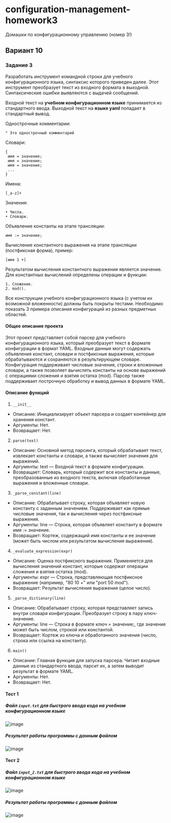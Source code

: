 # configuration-management-homework3
Домашки по конфигурационному управлению (номер 3!)
## Вариант 10
### Задание 3

Разработать инструмент командной строки для учебного конфигурационного
языка, синтаксис которого приведен далее. Этот инструмент преобразует текст из
входного формата в выходной. Синтаксические ошибки выявляются с выдачей
сообщений.

Входной текст на **учебном конфигурационном языке** принимается из
стандартного ввода. Выходной текст на **языке yaml** попадает в стандартный
вывод.

Однострочные комментарии:
```
" Это однострочный комментарий
```

Словари:
```
{
 имя = значение;
 имя = значение;
 имя = значение;
 ...
}
```

Имена:
```
[_a-z]+
```

Значения:
```
• Числа.
• Словари.
```

Объявление константы на этапе трансляции:
```
имя := значение;
```

Вычисление константного выражения на этапе трансляции (постфиксная
форма), пример:
```
[имя 1 +]
```

Результатом вычисления константного выражения является значение.
Для константных вычислений определены операции и функции:
```
1. Сложение.
2. mod().
```
   
Все конструкции учебного конфигурационного языка (с учетом их
возможной вложенности) должны быть покрыты тестами. Необходимо показать 3
примера описания конфигураций из разных предметных областей.

#### Общее описание проекта

Этот проект представляет собой парсер для учебного конфигурационного языка, который преобразует текст в формате конфигурации в формат YAML. Входные данные могут содержать объявления констант, словари и постфиксные выражения, которые обрабатываются и сохраняются в результирующем словаре. Конфигурация поддерживает числовые значения, строки и вложенные словари, а также позволяет вычислять константы на основе выражений с операциями сложения и взятия остатка (mod). Парсер также поддерживает построчную обработку и вывод данных в формате YAML.

#### Описание функций

1. `__init__`
  - Описание: Инициализирует объект парсера и создает контейнер для хранения констант.
  - Аргументы: Нет.
  - Возвращает: Нет.

2. `parse(text)`
 - Описание: Основной метод парсинга, который обрабатывает текст, извлекает константы и словари, а также вычисляет значения для выражений.
 - Аргументы: text — Входной текст в формате конфигурации.
 - Возвращает: Словарь, который содержит все константы и данные, преобразованные из входного текста, включая обработанные выражения и вложенные словари.
 
3. `_parse_constant(line)`
 - Описание: Обрабатывает строку, которая объявляет новую константу с заданным значением. Поддерживает как прямые числовые значения, так и вычисления через постфиксные выражения.
 - Аргументы: line — Строка, которая объявляет константу в формате имя := значение.
 - Возвращает: Кортеж, содержащий имя константы и ее значение (может быть числом или результатом вычисления выражения).

4. `_evaluate_expression(expr)`
 - Описание: Оценка постфиксного выражения. Применяется для вычисления значений констант, которые содержат операции сложения и взятия остатка (mod).
 - Аргументы: expr — Строка, представляющая постфиксное выражение (например, "80 10 +" или "port 50 mod").
 - Возвращает: Результат вычисления выражения (целое число).

5. `_parse_dictionary(line)`
 - Описание: Обрабатывает строку, которая представляет запись внутри словаря конфигурации. Преобразует строку в пару ключ-значение.
 - Аргументы: line — Строка в формате ключ = значение;, где значение может быть числом, строкой или константой.
 - Возвращает: Кортеж из ключа и обработанного значения (число, строка или ссылка на константу).

6. `main()`
 - Описание: Главная функция для запуска парсера. Читает входные данные из стандартного ввода, парсит их, а затем выводит результат в формате YAML.
 - Аргументы: Нет.
 - Возвращает: Нет.

#### Тест 1

##### Файл `input.txt` для быстрого ввода кода на учебном конфигурационном языке
![image](https://github.com/user-attachments/assets/00c8e98a-05cf-4e6b-a312-9f85e379bac5)
##### Результат работы программы с данным файлом
![image](https://github.com/user-attachments/assets/0b64c83b-66c3-4603-ad49-470934125547)



#### Тест 2

##### Файл `input_2.txt` для быстрого ввода кода на учебном конфигурационном языке
![image](https://github.com/user-attachments/assets/281609de-3130-463d-b834-939086f2fd1a)
##### Результат работы программы с данным файлом
![image](https://github.com/user-attachments/assets/662a07d0-2a8e-4808-8db2-a3ebd57b409b)



